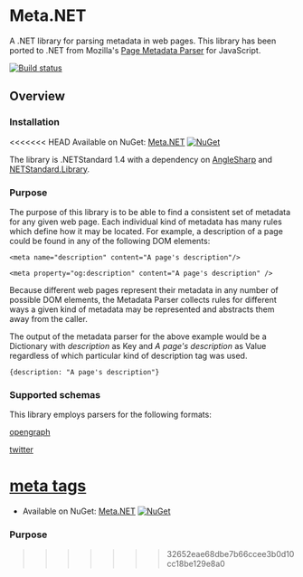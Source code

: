 # Meta.NET
A .NET library for parsing metadata in web pages. This library has been ported to .NET from Mozilla's [Page Metadata Parser](https://github.com/mozilla/page-metadata-parser) for JavaScript.

[![Build status](https://ci.appveyor.com/api/projects/status/97r4xwk8v7h3o88w?svg=true)](https://ci.appveyor.com/project/chriszirkel/meta-net)

## Overview
### Installation
<<<<<<< HEAD
Available on NuGet: [Meta.NET](http://www.nuget.org/packages/Meta.NET/)
[![NuGet](https://img.shields.io/nuget/v/Meta.NET.svg)](https://www.nuget.org/packages/Meta.NET/)

The library is .NETStandard 1.4 with a dependency on [AngleSharp](https://www.nuget.org/packages/AngleSharp/) and [NETStandard.Library](https://www.nuget.org/packages/NETStandard.Library/).

### Purpose

The purpose of this library is to be able to find a consistent set of metadata for any given web page.  Each individual kind of metadata has many rules which define how it may be located.  For example, a description of a page could be found in any of the following DOM elements:

    <meta name="description" content="A page's description"/>

    <meta property="og:description" content="A page's description" />

Because different web pages represent their metadata in any number of possible DOM elements, the Metadata Parser collects rules for different ways a given kind of metadata may be represented and abstracts them away from the caller.

The output of the metadata parser for the above example would be a Dictionary with *description* as Key and *A page's description* as Value regardless of which particular kind of description tag was used.

    {description: "A page's description"}

### Supported schemas

This library employs parsers for the following formats:

[opengraph](http://ogp.me/)

[twitter](https://dev.twitter.com/cards/markup)

[meta tags](https://developer.mozilla.org/en/docs/Web/HTML/Element/meta)
=======
* Available on NuGet: [Meta.NET](http://www.nuget.org/packages/Meta.NET/)
[![NuGet](https://img.shields.io/nuget/v/Nuget.Core.svg)](https://www.nuget.org/packages/Meta.NET/)

### Purpose
>>>>>>> 32652eae68dbe7b66ccee3b0d10cc18be129e8a0
